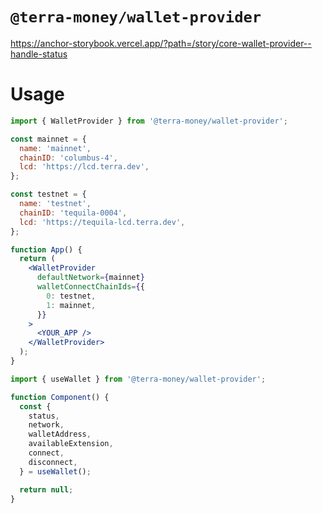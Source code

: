 # `@terra-money/wallet-provider`

<https://anchor-storybook.vercel.app/?path=/story/core-wallet-provider--handle-status>

# Usage

```jsx
import { WalletProvider } from '@terra-money/wallet-provider';

const mainnet = {
  name: 'mainnet',
  chainID: 'columbus-4',
  lcd: 'https://lcd.terra.dev',
};

const testnet = {
  name: 'testnet',
  chainID: 'tequila-0004',
  lcd: 'https://tequila-lcd.terra.dev',
};

function App() {
  return (
    <WalletProvider
      defaultNetwork={mainnet}
      walletConnectChainIds={{
        0: testnet,
        1: mainnet,
      }}
    >
      <YOUR_APP />
    </WalletProvider>
  );
}
```

```jsx
import { useWallet } from '@terra-money/wallet-provider';

function Component() {
  const {
    status,
    network,
    walletAddress,
    availableExtension,
    connect,
    disconnect,
  } = useWallet();

  return null;
}
```
